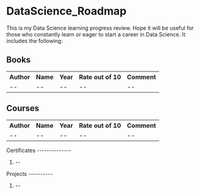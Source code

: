 # DataScience_Roadmap
This is my Data Science learning progress review. Hope it will be useful for those who constantly learn or eager to start a career in Data Science. It includes the following:

Books
-------
<table>
    <tr>
        <th>Author</th>
        <th>Name</th>
        <th>Year</th>
        <th>Rate out of 10</th>
        <th>Comment</th>
    </tr>
    <tr>
        <td>--</td>
        <td>--</td>
        <td>--</td>
        <td>--</td>
        <td>--</td>
    </tr>
</table>

Courses
----------
<table>
    <tr>
        <th>Author</th>
        <th>Name</th>
        <th>Year</th>
        <th>Rate out of 10</th>
        <th>Comment</th>
    </tr>
    <tr>
        <td>--</td>
        <td>--</td>
        <td>--</td>
        <td>--</td>
        <td>--</td>
    </tr>
</table>
Certificates
--------------
<ol>
    <li>--</li>
</ol>
Projects
----------
<ol>
    <li>--</li>
</ol>
